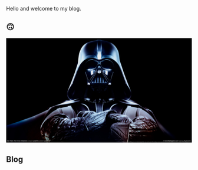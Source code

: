 Hello and welcome to my blog.

## :upside_down_face:	
![Image of vader](images/star-wars-wallpaper-9.jpg)

## Blog
